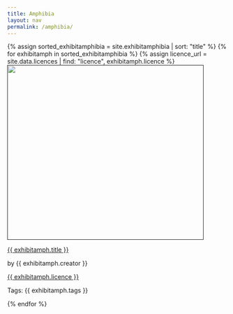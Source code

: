 ```yaml
---
title: Amphibia
layout: nav
permalink: /amphibia/
---
```

<div id = "animal_amphibia">
  {% assign sorted_exhibitamphibia = site.exhibitamphibia | sort: "title" %}
  {% for exhibitamph in sorted_exhibitamphibia %}
    {% assign licence_url = site.data.licences | find: "licence", exhibitamph.licence %}
    <div class = "grid_cell">
      <a href = " "><img src="{{ exhibitamph.image-url }}" class="gallery_thumb" width="450" height="400"></a >
      <p class = "caption"><a href = "{{ exhibitave.url | relative_url }}">{{ exhibitamph.title }}</a ></p>
      <p> by {{ exhibitamph.creator }}</p >
      <p><a href="{{ licence_url.url }}">{{ exhibitamph.licence }}</a ></p >
      <p>Tags: {{ exhibitamph.tags }}</p >
    </div>
  {% endfor %}
</div>